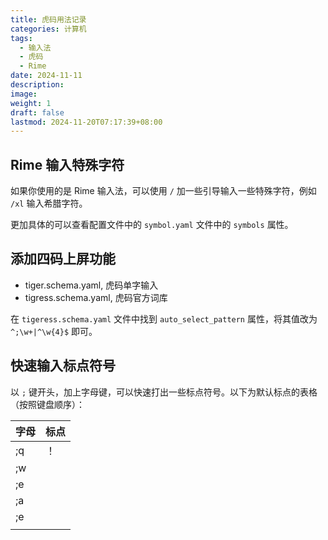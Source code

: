 ```yaml
---
title: 虎码用法记录
categories: 计算机
tags:
  - 输入法
  - 虎码
  - Rime
date: 2024-11-11
description: 
image: 
weight: 1
draft: false
lastmod: 2024-11-20T07:17:39+08:00
---
```

## Rime 输入特殊字符

如果你使用的是 Rime 输入法，可以使用 `/` 加一些引导输入一些特殊字符，例如 `/xl` 输入希腊字符。

更加具体的可以查看配置文件中的 `symbol.yaml` 文件中的 `symbols` 属性。

## 添加四码上屏功能

- tiger.schema.yaml, 虎码单字输入
- tigress.schema.yaml, 虎码官方词库

在 `tigeress.schema.yaml` 文件中找到 `auto_select_pattern` 属性，将其值改为 `^;\w+|^\w{4}$` 即可。

## 快速输入标点符号

以 `;` 键开头，加上字母键，可以快速打出一些标点符号。以下为默认标点的表格（按照键盘顺序）：

| 字母  | 标点  |
| --- | --- |
| ;q  | ！   |
| ;w  |     |
| ;e  |     |
| ;a  |     |
| ;e  |     |
|     |     |
